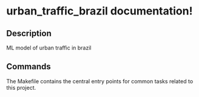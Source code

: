 # urban_traffic_brazil documentation!

## Description

ML model of urban traffic in brazil

## Commands

The Makefile contains the central entry points for common tasks related to this project.

